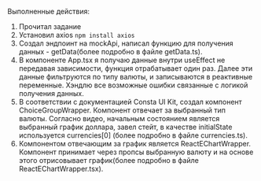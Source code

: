 Выполненные действия:
1. Прочитал задание
2. Установил axios `npm install axios`
3. Создал эндпоинт на mockApi, написал функцию для получения данных - getData(более подробно в файле getData.ts).
4. В компоненте App.tsx я получаю данные внутри useEffect не передавая зависимости, функция отрабатывает один раз.
Далее эти данные фильтруются по типу валюты, и записываются в реактивные переменные. Хэндлю все возможные ошибки связанные с логикой получения данных.
5. В соответствии с документацией Consta UI Kit, создал компонент ChoiceGroupWrapper.
Компонент отвечает за выбранный тип валюты.
Согласно видео, начальным состоянием является выбранный график доллара,
завел стейт, в качестве initialState используется currencies[0] (более подробно в файле currencies.ts). 
6. Компонентом отвечающим за график является ReactEChartWrapper. Компонент принимает через пропсы выбранную валюту
и на основе этого отрисовывает график(более подробно в файле ReactEChartWrapper.tsx).